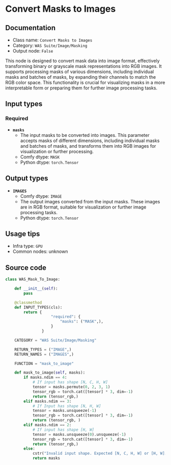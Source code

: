# Convert Masks to Images
## Documentation
- Class name: `Convert Masks to Images`
- Category: `WAS Suite/Image/Masking`
- Output node: `False`

This node is designed to convert mask data into image format, effectively transforming binary or grayscale mask representations into RGB images. It supports processing masks of various dimensions, including individual masks and batches of masks, by expanding their channels to match the RGB color space. This functionality is crucial for visualizing masks in a more interpretable form or preparing them for further image processing tasks.
## Input types
### Required
- **`masks`**
    - The input masks to be converted into images. This parameter accepts masks of different dimensions, including individual masks and batches of masks, and transforms them into RGB images for visualization or further processing.
    - Comfy dtype: `MASK`
    - Python dtype: `torch.Tensor`
## Output types
- **`IMAGES`**
    - Comfy dtype: `IMAGE`
    - The output images converted from the input masks. These images are in RGB format, suitable for visualization or further image processing tasks.
    - Python dtype: `torch.Tensor`
## Usage tips
- Infra type: `GPU`
- Common nodes: unknown


## Source code
```python
class WAS_Mask_To_Image:

    def __init__(self):
        pass

    @classmethod
    def INPUT_TYPES(cls):
        return {
                    "required": {
                        "masks": ("MASK",),
                    }
                }

    CATEGORY = "WAS Suite/Image/Masking"

    RETURN_TYPES = ("IMAGE",)
    RETURN_NAMES = ("IMAGES",)

    FUNCTION = "mask_to_image"

    def mask_to_image(self, masks):
        if masks.ndim == 4:
            # If input has shape [N, C, H, W]
            tensor = masks.permute(0, 2, 3, 1)
            tensor_rgb = torch.cat([tensor] * 3, dim=-1)
            return (tensor_rgb,)
        elif masks.ndim == 3:
            # If Input has shape [N, H, W]
            tensor = masks.unsqueeze(-1)
            tensor_rgb = torch.cat([tensor] * 3, dim=-1)
            return (tensor_rgb, )
        elif masks.ndim == 2:
            # If input has shape [H, W]
            tensor = masks.unsqueeze(0).unsqueeze(-1)
            tensor_rgb = torch.cat([tensor] * 3, dim=-1)
            return (tensor_rgb,)
        else:
            cstr("Invalid input shape. Expected [N, C, H, W] or [H, W].").error.print()
            return masks

```
